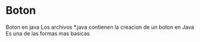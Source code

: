 # Boton
Boton en java
Los archivos *.java contienen la creacion de un boton en Java
Es una de las formas mas basicas
